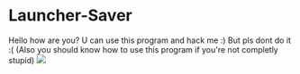 # Launcher-Saver
Hello how are you?
U can use this program and hack me :) 
But pls dont do it :( (Also you should know how to use this program if you're not completly stupid)
![](https://tenor.com/view/star-rail-kuru-kuru-kuru-kururing-gerta-gif-6999118549965555543)
